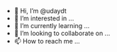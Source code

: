 - 👋 Hi, I’m @udaydt
- 👀 I’m interested in ...
- 🌱 I’m currently learning ...
- 💞️ I’m looking to collaborate on ...
- 📫 How to reach me ...

<!---
udaydt/udaydt is a ✨ special ✨ repository because its `README.md` (this file) appears on your GitHub profile.
You can click the Preview link to take a look at your changes.
--->

